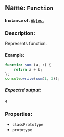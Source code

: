## Name: `Function`

#### Instance of: [`Object`](Object.md)

### Description:

Represents function.

#### Example:

```js
function sum (a, b) {
    return a + b;    
};
console.write(sum(1, 3));
```

##### Expected output:

```
4
```

### Properties:

- `classPrototype`
- `prototype`


